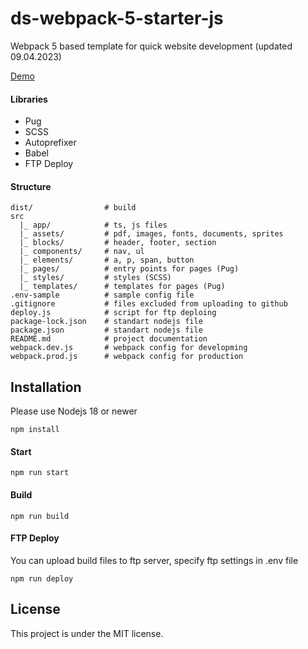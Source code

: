 # ds-webpack-5-starter-js

Webpack 5 based template for quick website development (updated 09.04.2023)

[Demo](https://shkredovdmitriy.github.io/ds-webpack-5-starter-js/)

#### Libraries

- Pug
- SCSS
- Autoprefixer
- Babel
- FTP Deploy

#### Structure

```
dist/                # build
src
  |_ app/            # ts, js files
  |_ assets/         # pdf, images, fonts, documents, sprites
  |_ blocks/         # header, footer, section
  |_ components/     # nav, ul
  |_ elements/       # a, p, span, button
  |_ pages/          # entry points for pages (Pug)
  |_ styles/         # styles (SCSS)
  |_ templates/      # templates for pages (Pug)
.env-sample          # sample config file
.gitignore           # files excluded from uploading to github
deploy.js            # script for ftp deploing
package-lock.json    # standart nodejs file
package.json         # standart nodejs file
README.md            # project documentation
webpack.dev.js       # webpack config for developming
webpack.prod.js      # webpack config for production
```

## Installation

Please use Nodejs 18 or newer

```
npm install
```

#### Start

```
npm run start
```

#### Build

```
npm run build
```

#### FTP Deploy

You can upload build files to ftp server, specify ftp settings in .env file

```
npm run deploy
```

## License

This project is under the MIT license.
